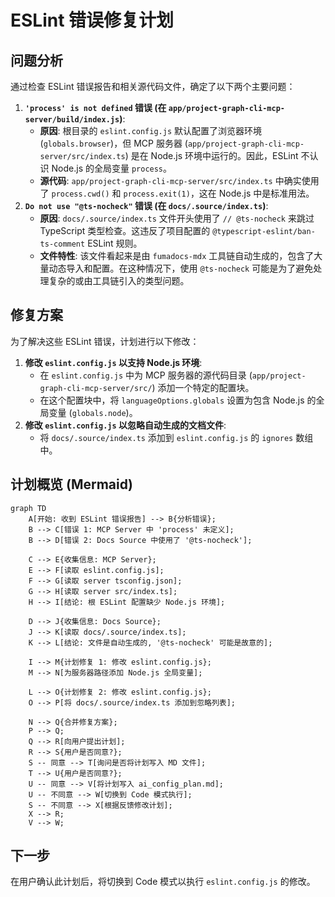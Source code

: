 # ESLint 错误修复计划

## 问题分析

通过检查 ESLint 错误报告和相关源代码文件，确定了以下两个主要问题：

1.  **`'process' is not defined` 错误 (在 `app/project-graph-cli-mcp-server/build/index.js`)**:
    - **原因**: 根目录的 `eslint.config.js` 默认配置了浏览器环境 (`globals.browser`)，但 MCP 服务器 (`app/project-graph-cli-mcp-server/src/index.ts`) 是在 Node.js 环境中运行的。因此，ESLint 不认识 Node.js 的全局变量 `process`。
    - **源代码**: `app/project-graph-cli-mcp-server/src/index.ts` 中确实使用了 `process.cwd()` 和 `process.exit(1)`，这在 Node.js 中是标准用法。
2.  **`Do not use "@ts-nocheck"` 错误 (在 `docs/.source/index.ts`)**:
    - **原因**: `docs/.source/index.ts` 文件开头使用了 `// @ts-nocheck` 来跳过 TypeScript 类型检查。这违反了项目配置的 `@typescript-eslint/ban-ts-comment` ESLint 规则。
    - **文件特性**: 该文件看起来是由 `fumadocs-mdx` 工具链自动生成的，包含了大量动态导入和配置。在这种情况下，使用 `@ts-nocheck` 可能是为了避免处理复杂的或由工具链引入的类型问题。

## 修复方案

为了解决这些 ESLint 错误，计划进行以下修改：

1.  **修改 `eslint.config.js` 以支持 Node.js 环境**:
    - 在 `eslint.config.js` 中为 MCP 服务器的源代码目录 (`app/project-graph-cli-mcp-server/src/`) 添加一个特定的配置块。
    - 在这个配置块中，将 `languageOptions.globals` 设置为包含 Node.js 的全局变量 (`globals.node`)。
2.  **修改 `eslint.config.js` 以忽略自动生成的文档文件**:
    - 将 `docs/.source/index.ts` 添加到 `eslint.config.js` 的 `ignores` 数组中。

## 计划概览 (Mermaid)

```mermaid
graph TD
    A[开始: 收到 ESLint 错误报告] --> B{分析错误};
    B --> C[错误 1: MCP Server 中 'process' 未定义];
    B --> D[错误 2: Docs Source 中使用了 '@ts-nocheck'];

    C --> E{收集信息: MCP Server};
    E --> F[读取 eslint.config.js];
    F --> G[读取 server tsconfig.json];
    G --> H[读取 server src/index.ts];
    H --> I[结论: 根 ESLint 配置缺少 Node.js 环境];

    D --> J{收集信息: Docs Source};
    J --> K[读取 docs/.source/index.ts];
    K --> L[结论: 文件是自动生成的, '@ts-nocheck' 可能是故意的];

    I --> M{计划修复 1: 修改 eslint.config.js};
    M --> N[为服务器路径添加 Node.js 全局变量];

    L --> O{计划修复 2: 修改 eslint.config.js};
    O --> P[将 docs/.source/index.ts 添加到忽略列表];

    N --> Q{合并修复方案};
    P --> Q;
    Q --> R[向用户提出计划];
    R --> S{用户是否同意?};
    S -- 同意 --> T[询问是否将计划写入 MD 文件];
    T --> U{用户是否同意?};
    U -- 同意 --> V[将计划写入 ai_config_plan.md];
    U -- 不同意 --> W[切换到 Code 模式执行];
    S -- 不同意 --> X[根据反馈修改计划];
    X --> R;
    V --> W;
```

## 下一步

在用户确认此计划后，将切换到 Code 模式以执行 `eslint.config.js` 的修改。
